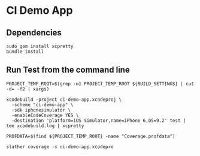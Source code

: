 CI Demo App
===========

Dependencies
------------

````
sudo gem install xcpretty
bundle install
````


Run Test from the command line
------------------------------

````
PROJECT_TEMP_ROOT=$(grep -m1 PROJECT_TEMP_ROOT ${BUILD_SETTINGS} | cut -d= -f2 | xargs)

xcodebuild -project ci-demo-app.xcodeproj \
  -scheme "ci-demo-app" \
  -sdk iphonesimulator \
  -enableCodeCoverage YES \
  -destination 'platform=iOS Simulator,name=iPhone 6,OS=9.2' test | tee xcodebuild.log | xcpretty

PROFDATA=$(find ${PROJECT_TEMP_ROOT} -name "Coverage.profdata")

slather coverage -s ci-demo-app.xcodepro
````
